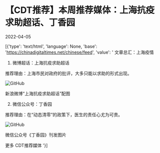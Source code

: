 # 【CDT推荐】本周推荐媒体：上海抗疫求助超话、丁香园

2022-04-05

[{'type': 'text/html', 'language': None, 'base': 'https://chinadigitaltimes.net/chinese/feed', 'value': ' 文章总汇：上海疫情

1.  微博超话：上海抗疫求助超话 

推荐理由：上海市民对政府的批评，大多只能以求助的形式出现。

![GitHub](https://chinadigitaltimes.net/chinese/files/2022/04/上海抗议求助超话.jpg)

新浪微博“上海抗疫求助超话”配图













2. 微信公众号：丁香园

推荐理由：在“动态清零”的政策下，医生的责任心尤为可贵。

![GitHub](https://chinadigitaltimes.net/chinese/files/2022/04/post-678954-6246fad3b640a.)

微信公众号《丁香园》刊发图片

更多 CDT推荐媒体 '}]
